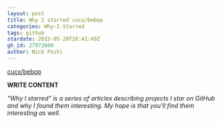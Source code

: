 ```yaml
---
layout: post
title: Why I starred cucx/bebop
categories: Why-I-Starred
tags: github
stardate: 2015-05-29T20:41:49Z
gh_id: 27972690
author: Nick Peihl
---
```


[cucx/bebop](https://github.com/cucx/bebop)

**WRITE CONTENT**

*"Why I starred" is a series of articles describing projects I star on GitHub and why I found them interesting. My hope is that you'll find them interesting as well.*

